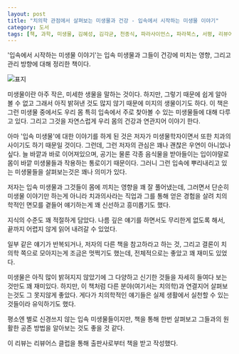 ```yaml
---
layout: post
title: "치의학 관점에서 살펴보는 미생물과 건강 - 입속에서 시작하는 미생물 이야기"
category: 도서
tags: [책, 과학, 미생물, 김혜성, 김각균, 천종식, 파라사이언스, 파라북스, 서평, 리뷰어스 클럽]
---
```


'입속에서 시작하는 미생물 이야기'는
입속 미생물과 그들이 건강에 미치는 영향, 그리고 관리 방향에 대해 정리한 책이다.

![표지](https://lh3.googleusercontent.com/DNrcCKL3tNpoKp-P_t_vY-tUgD2u9luIJllb3AmBDAOSF4Ai14A7LJilqKDDTXcGrDggEWeRFkXLNw=s480)

미생물이란 아주 작은, 미세한 생물을 말하는 것이다.
하지만, 그렇기 때문에 쉽게 알아볼 수 없고
그래서 아직 밝혀낸 것도 많지 않기 때문에
미지의 생물이기도 하다.
이 책은 그런 미생물 중에서도
우리 몸 특히 입속에서 주로 찾아볼 수 있는 미생물들에 대해 다루고 있다.
그리고 그것을 자연스럽게 우리 몸의 건강과 연관지어 이야기 한다.

아마 '입속 미생물'에 대한 이야기를 하게 된 것은
저자가 미생물학자이면서 또한 치과의사이기도 하기 때문일 것이다.
그런데, 그런 저자의 관심은 꽤나 괜찮은 우연이 아니었나 싶다.
늘 바깥과 바로 이어져있으며,
공기는 물론 각종 음식물을 받아들이는 입이야말로
몸이 바깥 미생물들과 작용하는 통로이기 때문이다.
그러니 그런 입속에 뿌리내리고 있는 미생물들을 살펴보는것은 꽤나 의미가 있다.

저자는 입속 미생물과 그것들이 몸에 끼치는 영향을 꽤 잘 풀어냈는데,
그러면서 단순히 미생물 이야기만 하는게 아니라
치과의사라는 직업과 그를 통해 얻은 경험을 살려
치의학적인 면모를 곁들어 얘기하는게 꽤 신선하고 흥미롭기도 했다.

지식의 수준도 꽤 적절하게 담았다.
나름 깊은 얘기를 하면서도 무리한게 없도록 해서,
끝까지 어렵지 않게 읽어 내려갈 수 있었다.

일부 같은 얘기가 반복되거나,
저자의 다른 책을 참고하라고 하는 것,
그리고 결론이 치의학 쪽으로 모아지는게 조금은 멋쩍기도 했는데,
전체적으로는 좋았고 꽤 재미도 있었다.

미생물은 아직 많이 밝혀지지 않았기에
그 다양하고 신기한 것들을 자세히 들여다 보는것만도 꽤 재미있다.
하지만, 이 책처럼 다른 분야(여기서는 치의학)과 연결지어 살펴보는것도 그 못지않게 좋았다.
게다가 치의학적인 얘기들은 실제 생활에서 실천할 수 있는 것들이라 유익하기도 했다.

평소엔 별로 신경쓰지 않는 입속 미생물들이지만,
책을 통해 한번 살펴보고 그들과의 원활한 공존 방법을 알아보는 것도 좋을 것 같다.



<div class="im im-info">
이 리뷰는 리뷰어스 클럽을 통해 출판사로부터 책을 받고 작성했다.
</div>
